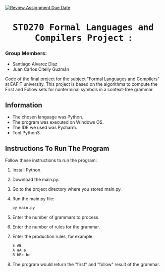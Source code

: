 [![Review Assignment Due Date](https://classroom.github.com/assets/deadline-readme-button-24ddc0f5d75046c5622901739e7c5dd533143b0c8e959d652212380cedb1ea36.svg)](https://classroom.github.com/a/kw1YU2tQ)

<h1 align="center">
    <tt> ST0270 Formal Languages and Compilers
Project </tt>:
</h1>

### Group Members: 
- Santiago Alvarez Diaz
- Juan Carlos Citelly Guzmán

Code of the final project for the subject "Formal Languages and Compilers" at EAFIT university. This project is based on the algorithms to compute the First and Follow sets for nonterminal symbols in a context-free grammar.  

## Information
- The chosen language was Python.
- The program was executed on Windows OS.
- The IDE we used was Pycharm.
- Tool Python3.

## Instructions To Run The Program

Follow these instructions to run the program:

1. Install Python.

2. Download the main.py.

2. Go to the project directory where you stored main.py.

3. Run the main.py file:
    ```bash
    py main.py
    
    ```
4. Enter the number of grammars to process.

5. Enter the number of rules for the grammar.

6. Enter the production rules, for example.
     ```bash
    S AB
    A aA a
    B bBc bc
    ```
7. The program would return the "first" and "follow" result of the grammar.
